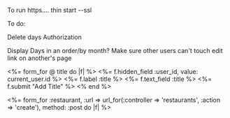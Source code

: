 To run https.... thin start --ssl

To do:

Delete days
Authorization

Display Days in an order/by month?
Make sure other users can't touch edit link on another's page


<%= form_for @ title do |f| %>
  <%= f.hidden_field :user_id, value: current_user.id %>
  <%= f.label :title %>
  <%= f.text_field :title %>
  <%= f.submit "Add Title" %>
<% end %>

<%= form_for :restaurant, :url => url_for(:controller => 'restaurants', :action => 'create'), method: :post do |f| %>
